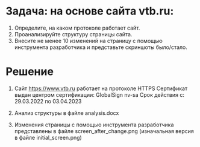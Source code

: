 # Задача: на основе сайта vtb.ru:

1. Определите, на каком протоколе работает сайт.
2. Проанализируйте структуру страницы сайта.
3. Внесите не менее 10 изменений на страницу с помощью инструмента разработчика и представьте скриншоты было/стало.


# Решение

1. Сайт https://www.vtb.ru работает на протоколе HTTPS
Сертификат выдан центром сертификации: GlobalSign nv-sa
Срок действия с: 29.03.2022 по 03.04.2023

2. Анализ структуры в файле analysis.docx

3. Изменения страницы с помощью инструмента разработчика представлены в файле screen_after_change.png 
(изначальная версия в файле initial_screen.png)

